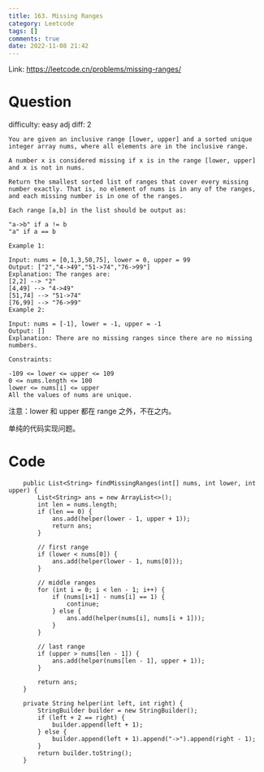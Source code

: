 ```yaml
---
title: 163. Missing Ranges
category: Leetcode
tags: []
comments: true
date: 2022-11-08 21:42
---
```



Link: https://leetcode.cn/problems/missing-ranges/

# Question

difficulty: easy
adj diff: 2

    You are given an inclusive range [lower, upper] and a sorted unique integer array nums, where all elements are in the inclusive range.

    A number x is considered missing if x is in the range [lower, upper] and x is not in nums.

    Return the smallest sorted list of ranges that cover every missing number exactly. That is, no element of nums is in any of the ranges, and each missing number is in one of the ranges.

    Each range [a,b] in the list should be output as:

    "a->b" if a != b
    "a" if a == b

    Example 1:

    Input: nums = [0,1,3,50,75], lower = 0, upper = 99
    Output: ["2","4->49","51->74","76->99"]
    Explanation: The ranges are:
    [2,2] --> "2"
    [4,49] --> "4->49"
    [51,74] --> "51->74"
    [76,99] --> "76->99"
    Example 2:

    Input: nums = [-1], lower = -1, upper = -1
    Output: []
    Explanation: There are no missing ranges since there are no missing numbers.

    Constraints:

    -109 <= lower <= upper <= 109
    0 <= nums.length <= 100
    lower <= nums[i] <= upper
    All the values of nums are unique.

注意：lower 和 upper 都在 range 之外，不在之内。

单纯的代码实现问题。

# Code

```
    public List<String> findMissingRanges(int[] nums, int lower, int upper) {
        List<String> ans = new ArrayList<>();
        int len = nums.length;
        if (len == 0) {
            ans.add(helper(lower - 1, upper + 1));
            return ans;
        }

    	// first range
        if (lower < nums[0]) {
    		ans.add(helper(lower - 1, nums[0]));
    	}

    	// middle ranges
        for (int i = 0; i < len - 1; i++) {
            if (nums[i+1] - nums[i] == 1) {
    			continue;
    		} else {
    			ans.add(helper(nums[i], nums[i + 1]));
    		}
        }

    	// last range
        if (upper > nums[len - 1]) {
    		ans.add(helper(nums[len - 1], upper + 1));
    	}

        return ans;
    }

    private String helper(int left, int right) {
        StringBuilder builder = new StringBuilder();
        if (left + 2 == right) {
    		builder.append(left + 1);
    	} else {
    		builder.append(left + 1).append("->").append(right - 1);
    	}
        return builder.toString();
    }
```
